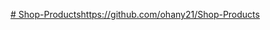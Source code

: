 [# Shop-Products](https://github.com/ohany21/Shop-Products)https://github.com/ohany21/Shop-Products

